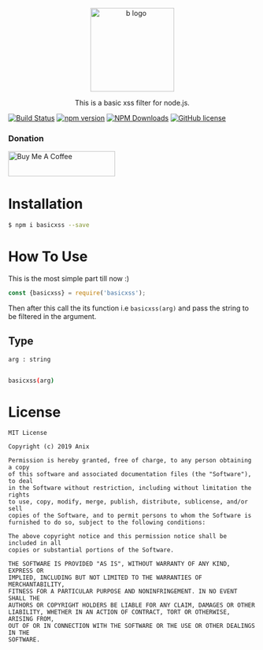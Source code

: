 <p align="center">

  <img alt="b logo" src="https://imgur.com/nqnrVNf.png" width="170px" />

</p>

<p align="center">
  This is a basic xss filter for node.js.
</p>



[![Build Status](https://travis-ci.org/anikethsaha/basicxssfilter.svg?branch=master)](https://travis-ci.org/anikethsaha/basicxssfilter)
[![npm version](https://badge.fury.io/js/basicxss.svg)](https://badge.fury.io/js/basicxss)
[![NPM Downloads](https://img.shields.io/npm/dm/basicxss.svg?style=flat)](https://www.npmjs.com/package/basicxss)
[![GitHub license](https://img.shields.io/github/license/anikethsaha/basicxssfilter.svg)](https://github.com/anikethsaha/basicxssfilter)
&nbsp;

### Donation

<a href="https://www.buymeacoffee.com/eydPs6n" target="_blank"><img src="https://cdn.buymeacoffee.com/buttons/default-orange.png" alt="Buy Me A Coffee" style="height: 51px !important;width: 217px !important;" ></a>
# Installation

```bash
$ npm i basicxss --save
```

# How To Use
This is the most simple part till now :)
```typescript
const {basicxss} = require('basicxss');
```

Then after this call the its function i.e `basicxss(arg)` and pass the string to be filtered in the argument.

## Type
```bash
arg : string


basicxss(arg)
```




# License
```
MIT License

Copyright (c) 2019 Anix

Permission is hereby granted, free of charge, to any person obtaining a copy
of this software and associated documentation files (the "Software"), to deal
in the Software without restriction, including without limitation the rights
to use, copy, modify, merge, publish, distribute, sublicense, and/or sell
copies of the Software, and to permit persons to whom the Software is
furnished to do so, subject to the following conditions:

The above copyright notice and this permission notice shall be included in all
copies or substantial portions of the Software.

THE SOFTWARE IS PROVIDED "AS IS", WITHOUT WARRANTY OF ANY KIND, EXPRESS OR
IMPLIED, INCLUDING BUT NOT LIMITED TO THE WARRANTIES OF MERCHANTABILITY,
FITNESS FOR A PARTICULAR PURPOSE AND NONINFRINGEMENT. IN NO EVENT SHALL THE
AUTHORS OR COPYRIGHT HOLDERS BE LIABLE FOR ANY CLAIM, DAMAGES OR OTHER
LIABILITY, WHETHER IN AN ACTION OF CONTRACT, TORT OR OTHERWISE, ARISING FROM,
OUT OF OR IN CONNECTION WITH THE SOFTWARE OR THE USE OR OTHER DEALINGS IN THE
SOFTWARE.

```
